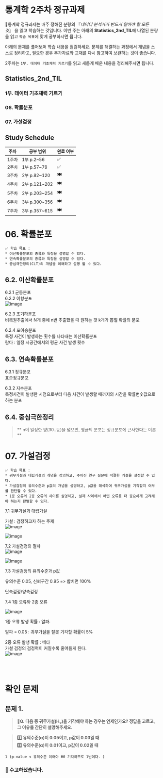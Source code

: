 # 통계학 2주차 정규과제

📌통계학 정규과제는 매주 정해진 분량의 『*데이터 분석가가 반드시 알아야 할 모든 것*』 을 읽고 학습하는 것입니다. 이번 주는 아래의 **Statistics_2nd_TIL**에 나열된 분량을 읽고 `학습 목표`에 맞게 공부하시면 됩니다.

아래의 문제를 풀어보며 학습 내용을 점검하세요. 문제를 해결하는 과정에서 개념을 스스로 정리하고, 필요한 경우 추가자료와 교재를 다시 참고하여 보완하는 것이 좋습니다.

2주차는 `1부. 데이터 기초체력 기르기`를 읽고 새롭게 배운 내용을 정리해주시면 됩니다.


## Statistics_2nd_TIL

### 1부. 데이터 기초체력 기르기
### 06. 확률분포
### 07. 가설검정

## Study Schedule

|주차 | 공부 범위     | 완료 여부 |
|----|----------------|----------|
|1주차| 1부 p.2~56     | ✅      |
|2주차| 1부 p.57~79    | ✅      | 
|3주차| 2부 p.82~120   | 🍽️      | 
|4주차| 2부 p.121~202  | 🍽️      | 
|5주차| 2부 p.203~254  | 🍽️      | 
|6주차| 3부 p.300~356  | 🍽️      | 
|7주차| 3부 p.357~615  | 🍽️      |

<!-- 여기까진 그대로 둬 주세요-->

# 06. 확률분포

```
✅ 학습 목표 :
* 이산확률분포의 종류와 특징을 설명할 수 있다.
* 연속확률분포의 종류와 특징을 설명할 수 있다. 
* 중심극한정리(CLT)의 개념을 이해하고 설명 할 수 있다.
```

## 6.2. 이산확률분포

6.2.1 균등분포     
6.2.2 이항분포      
![image](../statistic/image/스크린샷%202025-03-31%20오후%2012.15.59.png)     

6.2.3 초기하분포    
비복원추출에서 N개 중에 n번 추출했을 때 원하는 것 k개가 뽑힐 확률의 분포       

6.2.4 포아송분포      
특정 사건이 발생하는 횟수를 나타내는 이산확률분포      
람다 : 일정 시공간에서의 평균 사건 발생 횟수        


## 6.3. 연속확률분포

 6.3.1      정규분포     
표준정규분포 

6.3.2 지수분포         
 특정사건이 발생한 시점으로부터 다음 사건이 발생할 때까지의 시간을 확률변숫값으로 하는 분포     


## 6.4. 중심극한정리

> ** n이 일정한 양(30..등)을 넘으면, 평균의 분포는 정규분포에 근사한다는 이론 **


# 07. 가설검정

```
✅ 학습 목표 :
* 귀무가설과 대립가설의 개념을 정의하고, 주어진 연구 질문에 적절한 가설을 설정할 수 있다.
* 가설검정의 유의수준과 p값의 개념을 설명하고, p값을 해석하여 귀무가설을 기각할지 여부를 판단할 수 있다.
* 1종 오류와 2종 오류의 차이를 설명하고, 실제 사례에서 어떤 오류를 더 중요하게 고려해야 하는지 판별할 수 있다.
```
7.1 귀무가설과 대립가설 

가설 : 검정하고자 하는 주제     
![image](../statistic/image/스크린샷%202025-03-31%20오후%2012.32.02.png)

![image](../statistic/image/스크린샷%202025-03-31%20오후%2012.32.53.png)

7.2 가설검정의 절차    
![image](../statistic/image/스크린샷%202025-03-31%20오후%2012.34.00.png)    

![image](../statistic/image/스크린샷%202025-03-31%20오후%2012.36.29.png)

7.3 가설검정의 유의수준과 p값    

유의수준 0.05, 신뢰구간 0.95 => 합치면 100%    

단측검정/양측검정    

7.4 1종 오류와 2종 오류     

![image](../statistic/image/스크린샷%202025-03-31%20오후%2012.41.33.png)     

1종 오류 발생 확률 : 알파. 

알파 = 0.05 : 귀무가설을 잘못 기각할 확률이 5%     


2종 오류 발생 확률 : 베타     
가설 검정의 검정력이 커질수록 줄어들게 된다.    
![image](../statistic/image/스크린샷%202025-03-31%20오후%2012.43.50.png)


   

<br>
<br>

# 확인 문제

## 문제 1.

> **🧚Q. 다음 중 귀무가설(H₀)을 기각해야 하는 경우는 언제인가요? 정답을 고르고, 그 이유를 간단히 설명해주세요.**

> **1️⃣ 유의수준(α)이 0.05이고, p값이 0.03일 때   
2️⃣ 유의수준(α)이 0.01이고, p값이 0.02일 때**

```
1 (p-value < 유의수준 이어야 H0 기각하므로 1번이다. )
```

### 🎉 수고하셨습니다.